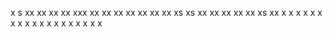 x
s
xx
xx
xx
xx
xxx
xx
xx
xx
xx
xx
xx
xx
xs
xs
xx
xx
xx
xx
xx
xs
xx
x
x
x
x
x
x
x
x
x
x
x
x
x
x
x
x
x
x
x
